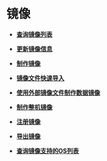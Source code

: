 # 镜像<a name="ims_03_0601"></a>

-   **[查询镜像列表](查询镜像列表.md)**  

-   **[更新镜像信息](更新镜像信息.md)**  

-   **[制作镜像](制作镜像.md)**  

-   **[镜像文件快速导入](镜像文件快速导入.md)**  

-   **[使用外部镜像文件制作数据镜像](使用外部镜像文件制作数据镜像.md)**  

-   **[制作整机镜像](制作整机镜像.md)**  

-   **[注册镜像](注册镜像.md)**  

-   **[导出镜像](导出镜像.md)**  

-   **[查询镜像支持的OS列表](查询镜像支持的OS列表.md)**  


